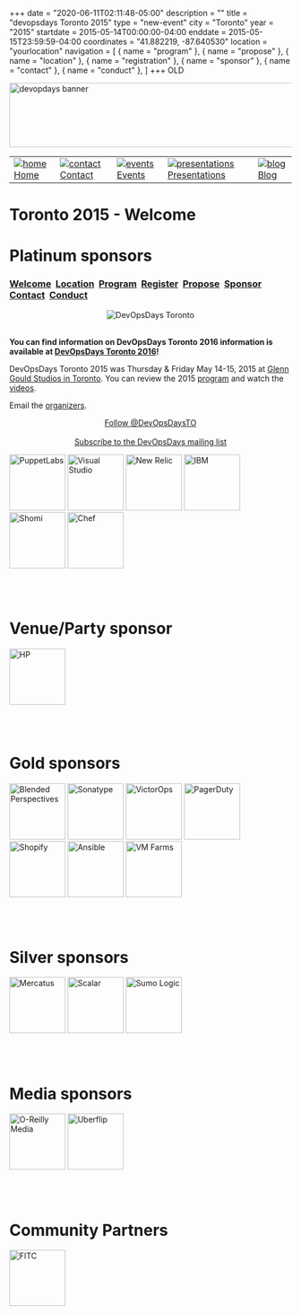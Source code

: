 +++
date = "2020-06-11T02:11:48-05:00"
description = ""
title = "devopsdays Toronto 2015"
type = "new-event"
city = "Toronto"
year = "2015"
startdate = 2015-05-14T00:00:00-04:00
enddate = 2015-05-15T23:59:59-04:00
coordinates = "41.882219, -87.640530"
location = "yourlocation"
navigation = [
    { name = "program" },
    { name = "propose" },
    { name = "location" },
    { name = "registration" },
    { name = "sponsor" },
    { name = "contact" },
    { name = "conduct" },
]
+++
OLD






<!DOCTYPE HTML PUBLIC "-//W3C//DTD HTML 4.01 Transitional//EN"
"http://www.w3.org/TR/html4/loose.dtd">
<html>
<head>
<meta http-equiv="content-type" content="text/html; charset=utf-8" >
<title>Toronto 2015
 - Welcome</title>
<meta name="author" content="" >





<link rel="alternate" type="application/rss+xml" title="devopsdays RSS Feed" href="http://www.devopsdays.org/feed/" >



<script type="text/javascript" src="https://www.google.com/jsapi"></script>
<script type="text/javascript">
google.load('jquery', '1.3.2');
</script>

<!---This is a combined jAmpersand, jqwindont , jPullquote -->
<script type="text/javascript" src="/js/devops.js"></script>

<!--- Blueprint CSS Framework Screen + Fancytype-Screen + jedi.css -->
<link rel="stylesheet" href="/css/devops.min.css" type="text/css" media="screen, projection">
<link rel="stylesheet" href="/css/blueprint/print.css" type="text/css" media="print">
<!--[if IE]>
<link rel="stylesheet" href="/css/blueprint/ie.css" type="text/css" media="screen, projection">
<![endif]-->
</head>


<body onload="initialize()">

<div class="container ">
<div class="span-24 last" id="header">

 <div class="span-16 first">
	<img src="/images/devopsdays-banner.png" title="devopsdays banner" width="801" height="115" alt="devopdays banner" ><br>
 </div>
 <div class="span-8 last">
 </div>
</div>

<div class="span-24 last">
<div class="span-15 first">
<div id="headermenu">
<table >
  <tr>
    <td>
      <a href="/"><img alt="home" title="home" src="/images/home.png"></a>
      <a href="/">Home</a>
    </td>
    <td>
      <a href="/contact/"><img alt="contact" title="contact" src="/images/contact.png"></a>
      <a href="/contact/">Contact</a>
    </td>
    <td>
      <a href="/events/"><img alt="events" title="events" src="/images/events.png"></a>
      <a href="/events/">Events</a>
    </td>
    <td>
      <a href="/presentations/"><img alt="presentations" title="presentations" src="/images/presentations.png"></a>
      <a href="/presentations/">Presentations</a>
    </td>
    <td>
      <a href="/blog/"><img alt="blog" title="blog" src="/images/blog.png"></a>
      <a href="/blog/">Blog</a>
    </td>
  </tr>
</table>
</div>

</div>
<div class="span-8 last">
</div>

<div class="span-24 last" id="title">
<div class="span-15 first">
<h1>Toronto 2015
 - Welcome </h1>
</div>

<div class="span-8 last">
</div>

  
<h1>Platinum sponsors</h1>
  

</div>


<div class="span-15  ">
  <div class="span-15  last ">
  <div class="submenu">
  <h3>
    <a href="/events/2015/toronto/">Welcome</a> 
    <a href="/events/2015/toronto/location">Location</a> 
    <a href="/events/2015/toronto/program">Program</a> 
    <a href="/events/2015/toronto/registration">Register</a> 
    <a href="/events/2015/toronto/propose">Propose</a> 
    <a href="/events/2015/toronto/sponsor">Sponsor</a> 
    <a href="/events/2015/toronto/contact">Contact</a> 
    <a href="/events/2015/toronto/conduct">Conduct</a> 
  </h3>
</div>


  

<center>
  <img border="0" src="toronto-new.png" alt="DevOpsDays Toronto"><br /><br />
</center>


<p><strong>You can find information on DevOpsDays Toronto 2016 information is available at <a href="http://www.devopsdays.org/events/2016-toronto/">DevOpsDays Toronto 2016</a>!</strong></p>

<p>DevOpsDays Toronto 2015 was Thursday & Friday May 14-15, 2015 at <a href="location/">Glenn Gould Studios in Toronto</a>. You can review the 2015 <a href="program/">program</a> and watch the <a href="https://devops.uberflip.com/h/c/189873-devops-days-toronto-2015-videos" target="_blank">videos</a>.</p>

<p>Email the <a href='mailto:organizers-toronto-2015@devopsdays.org
'>organizers</a>.</p>

<center>
  <a href="https://twitter.com/DevOpsDaysTO" class="twitter-follow-button" data-show-count="false">Follow @DevOpsDaysTO</a> <script>!function(d,s,id){var js,fjs=d.getElementsByTagName(s)[0],p=/^http:/.test(d.location)?'http':'https';if(!d.getElementById(id)){js=d.createElement(s);js.id=id;js.src=p+'://platform.twitter.com/widgets.js';fjs.parentNode.insertBefore(js,fjs);}}(document, 'script', 'twitter-wjs');</script>
  <br />
  <br />
  <a href="http://groups.google.com/group/devopsdays">Subscribe to the DevOpsDays mailing list</a>
</center>


  </div>
  
</div>

<div class="span-8 last">
  <div class="span-8 last">



<a href='https://puppetlabs.com'><img border=0 alt='PuppetLabs' title='PuppetLabs' width=100px height=100px src='/events/2015/toronto/logos/puppetlabs.png'></a>
<a href='https://www.visualstudio.com/'><img border=0 alt='Visual Studio' title='Visual Studio' width=100px height=100px src='/events/2015/toronto/logos/microsoft.png'></a>
<a href='http://www.newrelic.com/'><img border=0 alt='New Relic' title='New Relic' width=100px height=100px src='/events/2015/toronto/logos/newrelic.png'></a>
<a href='http://www.ibm.com/devops'><img border=0 alt='IBM' title='IBM' width=100px height=100px src='/events/2015/toronto/logos/ibm.png'></a>
<a href='http://discover.shomi.com/'><img border=0 alt='Shomi' title='Shomi' width=100px height=100px src='/events/2015/toronto/logos/shomi.png'></a>
<a href='https://www.chef.io'><img border=0 alt='Chef' title='Chef' width=100px height=100px src='/events/2015/toronto/logos/chef.png'></a>

<br />
<br />

<h1>Venue/Party sponsor</h1>

<a href='http://www8.hp.com/us/en/software-solutions/devops-solutions/index.html'><img border=0 alt='HP' title='HP' width=100px height=100px src='/events/2015/toronto/logos/hp.png'></a>

<br />
<br />

<h1>Gold sponsors</h1>

<a href='http://www.blendedperspectives.com'><img border=0 alt='Blended Perspectives' title='Blended Perspectives' width=100px height=100px src='/events/2015/toronto/logos/blendedperspectives.png'></a>
<a href='http://sonatype.com/'><img border=0 alt='Sonatype' title='Sonatype' width=100px height=100px src='/events/2015/toronto/logos/sonatype.png'></a>
<a href='http://www.victorops.com/'><img border=0 alt='VictorOps' title='VictorOps' width=100px height=100px src='/events/2015/toronto/logos/victorops.png'></a>
<a href='http://pagerduty.com/'><img border=0 alt='PagerDuty' title='PagerDuty' width=100px height=100px src='/events/2015/toronto/logos/pagerduty.png'></a>
<a href='http://www.shopify.ca/'><img border=0 alt='Shopify' title='Shopify' width=100px height=100px src='/events/2015/toronto/logos/shopify.png'></a>
<a href='http://www.ansible.com/home'><img border=0 alt='Ansible' title='Ansible' width=100px height=100px src='/events/2015/toronto/logos/ansible.png'></a>
<a href='http://vmfarms.com/'><img border=0 alt='VM Farms' title='VM Farms' width=100px height=100px src='/events/2015/toronto/logos/vmfarms.png'></a>

<br />
<br />

<h1>Silver sponsors</h1>

<a href='http://mercatus.com'><img border=0 alt='Mercatus' title='Mercatus' width=100px height=100px src='/events/2015/toronto/logos/mercatus.png'></a>
<a href='http://www.scalar.ca'><img border=0 alt='Scalar' title='Scalar' width=100px height=100px src='/events/2015/toronto/logos/scalar.png'></a>
<a href='http://www.sumologic.com/'><img border=0 alt='Sumo Logic' title='Sumo Logic' width=100px height=100px src='/events/2015/toronto/logos/sumologic.png'></a>

<br />
<br />

<h1>Media sponsors</h1>

<a href='http://www.oreilly.com/'><img border=0 alt='O-Reilly Media' title='O-Reilly Media' width=100px height=100px src='/events/2015/toronto/logos/oreilly.png'></a>
<a href='http://uberflip.com'><img border=0 alt='Uberflip' title='Uberflip' width=100px height=100px src='/events/2015/toronto/logos/uberflip.png'></a>

<br />
<br />

<h1>Community Partners</h1>

<a href='http://fitc.ca/'><img border=0 alt='FITC' title='FITC' width=100px height=100px src='/events/2015/toronto/logos/fitc.png'></a>

<br />
<br />

</div>
  <div class="span-8 last">
  </div>


</div>


</div>
</div>

<script type="text/javascript">
  var _gaq = _gaq || [];
  _gaq.push(['_setAccount', 'UA-9713393-1']);
  _gaq.push(['_trackPageview']);

  (function() {
    var ga = document.createElement('script'); ga.type = 'text/javascript'; ga.async = true;
    ga.src = ('https:' == document.location.protocol ? 'https://ssl' : 'http://www') + '.google-analytics.com/ga.js';
    var s = document.getElementsByTagName('script')[0]; s.parentNode.insertBefore(ga, s);
  })();
</script>




</body>
</html>
